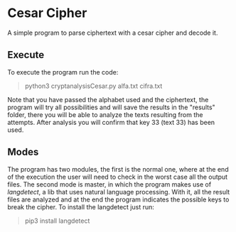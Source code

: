 # Cesar Cipher

  
A simple program to parse ciphertext with a cesar cipher and decode it.

## Execute

To execute the program run the code:
>python3 cryptanalysisCesar.py alfa.txt cifra.txt


Note that you have passed the alphabet used and the ciphertext, the program will try all possibilities and will save the results in the "results" folder, there you will be able to analyze the texts resulting from the attempts. After analysis you will confirm that key 33 (text 33) has been used.

## Modes
The program has two modules, the first is the normal one, where at the end of the execution the user will need to check in the worst case all the output files. The second mode is master, in which the program makes use of *langdetect*, a lib that uses natural language processing. With it, all the result files are analyzed and at the end the program indicates the possible keys to break the cipher.
To install the langdetect just run:
> pip3 install langdetect
